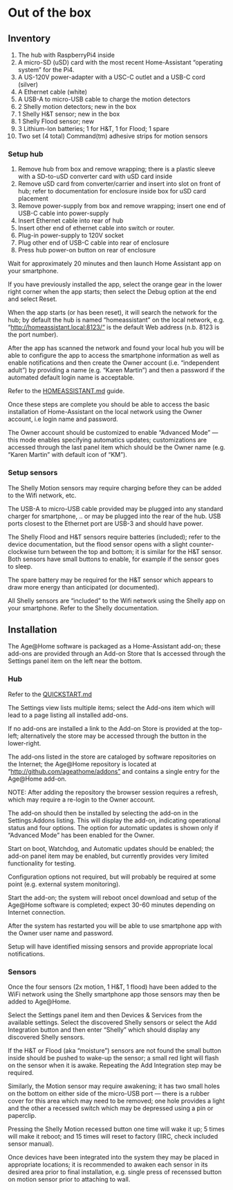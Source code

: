 # Out of the box

## Inventory

1) The hub with RaspberryPi4 inside
2) A micro-SD (uSD) card with the most recent Home-Assistant “operating system” for the Pi4.
3) A US-120V power-adapter with a USC-C outlet and a USB-C cord (silver)
4) A Ethernet cable (white)
5) A USB-A to micro-USB cable to charge the motion detectors
6) 2 Shelly motion detectors; new in the box
7) 1 Shelly H&T sensor; new in the box
8) 1 Shelly Flood sensor; new
9) 3 Lithium-Ion batteries; 1 for H&T, 1 for Flood; 1 spare
10) Two set (4 total) Command(tm) adhesive strips for motion sensors

### Setup hub

1. Remove hub from box and remove wrapping; there is a plastic sleeve with a SD-to-uSD converter card with uSD card inside
2. Remove uSD card from converter/carrier and insert into slot on front of hub; refer to documentation for enclosure inside box for uSD card placement
3. Remove power-supply from box and remove wrapping; insert one end of USB-C cable into power-supply
4. Insert Ethernet cable into rear of hub
5. Insert other end of ethernet cable into switch or router.
6. Plug-in power-supply to 120V socket
7. Plug other end of USB-C cable into rear of enclosure
8. Press hub power-on button on rear of enclosure

Wait for approximately 20 minutes and then launch Home Assistant app on your smartphone.

If you have previously installed the app, select the orange gear in the lower right corner when the app starts; then select the Debug option at the end and select Reset.

When the app starts (or has been reset), it will search the network for the hub; by default the hub is named “homeassistant” on the local network, e.g. “http://homeassistant.local:8123/“ is the default Web address (n.b. 8123 is the port number).

After the app has scanned the network and found your local hub you will be able to configure the app to access the smartphone information as well as enable notifications and then create the Owner account (i.e. “independent adult”) by providing a name (e.g. “Karen Martin”) and then a password if the automated default login name is acceptable.

Refer to the [HOMEASSISTANT.md](https://github.com/ageathome/core/blob/main/docs/HOMEASSISTANT.md) guide.

Once these steps are complete you should be able to access the basic installation of Home-Assistant on the local network using the Owner account, i.e login name and password.

The Owner account should be customized to enable “Advanced Mode” — this mode enables specifying automatics updates; customizations are accessed through the last panel item which should be the Owner name (e.g. “Karen Martin” with default icon of “KM”).

### Setup sensors

The Shelly Motion sensors may require charging before they can be added to the Wifi network, etc.

The USB-A to micro-USB cable provided may be plugged into any standard charger for smartphone, .. or may be plugged into the rear of the hub.  USB ports closest to the Ethernet port are USB-3 and should have power.

The Shelly Flood and H&T sensors require batteries (included); refer to the device documentation, but the flood sensor opens with a slight counter-clockwise turn between the top and bottom; it is similar for the H&T sensor.  Both sensors have small buttons to enable, for example if the sensor goes to sleep.

The spare battery may be required for the H&T sensor which appears to draw more energy than anticipated (or documented).

All Shelly sensors are “included” to the Wifi network using the Shelly app on your smartphone.  Refer to the Shelly documentation.

## Installation

The Age@Home software is packaged as a Home-Assistant add-on; these add-ons are provided through an Add-on Store that Is accessed through the Settings panel item on the left near the bottom.


### Hub

Refer to the [QUICKSTART.md](https://github.com/ageathome/core/blob/main/docs/QUICKSTART.md)

The Settings view lists multiple items; select the Add-ons item which will lead to a page listing all installed add-ons.

If no add-ons are installed a link to the Add-on Store is provided at the top-left; alternatively the store may be accessed through the button in the lower-right.

The add-ons listed in the store are cataloged by software repositories on the Internet; the Age@Home repository is located at “http://github.com/ageathome/addons” and contains a single entry for the Age@Home add-on.

NOTE: After adding the repository the browser session requires a refresh, which may require a re-login to the Owner account.

The add-on should then be installed by selecting the add-on in the Settings:Addons listing.  This will display the add-on, indicating operational status and four options.  The option for automatic updates is shown only if “Advanced Mode” has been enabled for the Owner.

Start on boot, Watchdog, and Automatic updates should be enabled; the add-on panel item may be enabled, but currently provides very limited functionality for testing.

Configuration options not required, but will probably be required at some point (e.g. external system monitoring).

Start the add-on; the system will reboot oncel download and setup of the Age@Home software is completed; expect 30-60 minutes depending on Internet connection.

After the system has restarted you will be able to use smartphone app with the Owner user name and password.

Setup will have identified missing sensors and provide appropriate local notifications.


### Sensors

Once the four sensors (2x motion, 1 H&T, 1 flood) have been added to the WiFi network using the Shelly smartphone app those sensors may then be added to Age@Home.

Select the Settings panel item and then Devices & Services from the available settings.  Select the discovered Shelly sensors or select the Add Integration button and then enter “Shelly” which should display any discovered Shelly sensors.

If the H&T or Flood (aka “moisture”) sensors are not found the small button inside should be pushed to wake-up the sensor; a small red light will flash on the sensor when it is awake.  Repeating the Add Integration step may be required.

Similarly, the Motion sensor may require awakening; it has two small holes on the bottom on either side of the micro-USB port — there is a rubber cover for this area which may need to be removed; one hole provides a light and the other a recessed switch which may be depressed using a pin or paperclip.

Pressing the Shelly Motion recessed button one time will wake it up; 5 times will make it reboot; and 15 times will reset to factory (IIRC, check included sensor manual).

Once devices have been integrated into the system they may be placed in appropriate locations; it is recommended to awaken each sensor in its desired area prior to final installation, e.g. single press of recenssed button on motion sensor prior to attaching to wall.
